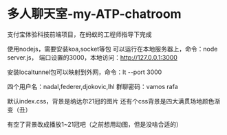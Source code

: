# 多人聊天室-my-ATP-chatroom

支付宝体验科技前端项目，在蚂蚁的工程师指导下完成

使用nodejs，需要安装koa,socket等包
可以运行在本地服务器上，命令：node server.js，
端口设置的3000，本地访问：http://127.0.0.1:3000

安装localtunnel包可以映射到外网，命令：lt --port 3000

四个用户名：nadal,federer,djokovic,lhl
群聊密码：vamos rafa

默认index.css，背景是纳达尔21冠的图片
还有个css背景是四大满贯场地颜色渐变（丑）

有空了背景改成播放1~21冠吧（之前想用动图，但是没啥合适的）
